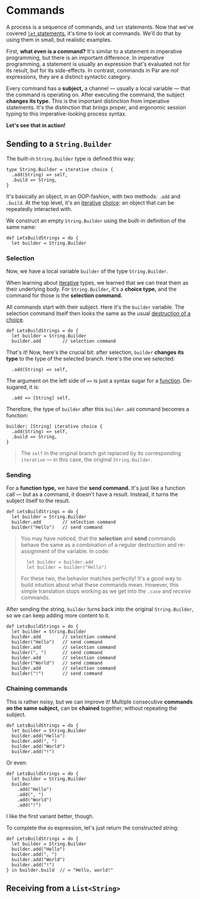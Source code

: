 # Commands

A process is a sequence of commands, and `let` statements. Now that we've covered
[`let` statements](./do_expression.md#the-let-statement), it's time to look at commands. We'll do
that by using them in small, but realistic examples.

First, **what even is a command?** It's similar to a statement in imperative programming, but there
is an important difference. In imperative programming, a statement is usually an expression
that's evaluated not for its result, but for its side-effects. In contrast, commands in Par are
_not_ expressions, they are a distinct syntactic category.

Every command has a **subject,** a channel — usually a local variable — that the command is
operating on. After executing the command, the subject **changes its type.** This is the important
distinction from imperative statements. It's the distinction that brings proper, and ergonomic
session typing to this imperative-looking process syntax.

**Let's see that in action!**

## Sending to a `String.Builder`

The built-in `String.Builder` type is defined this way:

```par
type String.Builder = iterative choice {
  .add(String) => self,
  .build => String,
}
```

It's basically an object, in an OOP-fashion, with two methods: `.add` and `.build`. At the top
level, it's an [iterative](../types/iterative.md) [choice](../types/choice.md): an object that
can be repeatedly interacted with.

We construct an empty `String.Builder` using the built-in definition of the same name:

```par
def LetsBuildStrings = do {
  let builder = String.Builder
```

### Selection

Now, we have a local variable `builder` of the type `String.Builder`.

When learning about [iterative](../types/iterative.md) types, we learned that we can treat them
as their underlying body. For `String.Builder`, it's a **choice type,** and the command for those is
the **selection command.**

All commands start with their subject. Here it's the `builder` variable. The selection command
itself then looks the same as the usual [destruction of a choice](../types/choice.md#destruction).

```par
def LetsBuildStrings = do {
  let builder = String.Builder
  builder.add        // selection command
```

That's it! Now, here's the crucial bit: after selection, `builder` **changes its type** to the type
of the selected branch. Here's the one we selected:

```par
  .add(String) => self,
```

The argument on the left side of `=>` is just a syntax sugar for a [function](../types/function.md).
De-sugared, it is:

```par
  .add => [String] self,
```

Therefore, the type of `builder` after this `builder.add` command becomes a function:

```par
builder: [String] iterative choice {
  .add(String) => self,
  .build => String,
}
```

> The `self` in the original branch got replaced by its corresponding `iterative` — in
> this case, the original `String.Builder`.

### Sending

For a **function type,** we have the **send command.** It's just like a function call — but
as a command, it doesn't have a result. Instead, it turns the subject itself to the result.

```par
def LetsBuildStrings = do {
  let builder = String.Builder
  builder.add        // selection command
  builder("Hello")   // send command
```

> You may have noticed, that the **selection** and **send** commands behave the same as a
> combination of a regular destruction and re-assignment of the variable. In code:
>
> ```par
>   let builder = builder.add
>   let builder = builder("Hello")
> ```
>
> For these two, the behavior matches perfectly! It's a good way to build intuition about what
> these commands mean. However, this simple translation stops working as we get into the _`.case`_
> and _receive_ commands.

After sending the string, `builder` turns back into the original `String.Builder`, so we can
keep adding more content to it.

```par
def LetsBuildStrings = do {
  let builder = String.Builder
  builder.add        // selection command
  builder("Hello")   // send command
  builder.add        // selection command
  builder(", ")      // send command
  builder.add        // selection command
  builder("World")   // send command
  builder.add        // selection command
  builder("!")       // send command
```

### Chaining commands

This is rather noisy, but we can improve it! Multiple consecutive **commands on the same subject,**
can be **chained** together, without repeating the subject.

```par
def LetsBuildStrings = do {
  let builder = String.Builder
  builder.add("Hello")
  builder.add(", ")
  builder.add("World")
  builder.add("!")
```

Or even:

```par
def LetsBuildStrings = do {
  let builder = String.Builder
  builder
    .add("Hello")
    .add(", ")
    .add("World")
    .add("!")
```

I like the first variant better, though.

To complete the `do` expression, let's just return the constructed string:

```par
def LetsBuildStrings = do {
  let builder = String.Builder
  builder.add("Hello")
  builder.add(", ")
  builder.add("World")
  builder.add("!")
} in builder.build  // = "Hello, world!"
```

## Receiving from a `List<String>`
